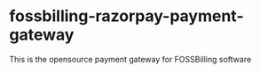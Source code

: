 # fossbilling-razorpay-payment-gateway
This is the opensource payment gateway for FOSSBilling software
